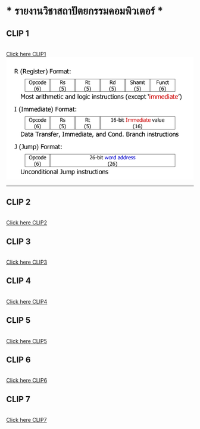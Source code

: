 # * รายงานวิชาสถาปัตยกรรมคอมพิวเตอร์ *
## CLIP 1
<br>[Click here CLIP1](https://www.youtube.com/watch?v=4Xmycxsm4yo)
<br>![image](Instruction-formats-for-MIPS-architecture-1.png)
________________________________________________________________________________________________________________________________________

## CLIP 2
<br>[Click here CLIP2](https://www.youtube.com/watch?v=0mXmTB-i86c&t=37s)
## CLIP 3
<br>[Click here CLIP3](https://www.youtube.com/watch?v=90x-axC5oNs&t=4s)
## CLIP 4
<br>[Click here CLIP4](https://www.youtube.com/watch?v=WPbhgIni8XY&t=61s)
## CLIP 5
<br>[Click here CLIP5](https://www.youtube.com/watch?v=IW1H2A5DxqA&t=4s)
## CLIP 6
<br>[Click here CLIP6](https://www.youtube.com/watch?v=NIqQllKFryg&t=1s)
## CLIP 7
<br>[Click here CLIP7](https://www.youtube.com/watch?v=OmpTHug1bIA&t=2s)
